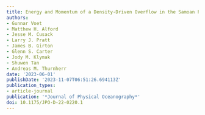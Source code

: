 ```yaml
---
title: Energy and Momentum of a Density-Driven Overflow in the Samoan Passage
authors:
- Gunnar Voet
- Matthew H. Alford
- Jesse M. Cusack
- Larry J. Pratt
- James B. Girton
- Glenn S. Carter
- Jody M. Klymak
- Shuwen Tan
- Andreas M. Thurnherr
date: '2023-06-01'
publishDate: '2023-11-07T06:51:26.694113Z'
publication_types:
- article-journal
publication: '*Journal of Physical Oceanography*'
doi: 10.1175/JPO-D-22-0220.1
---
```


